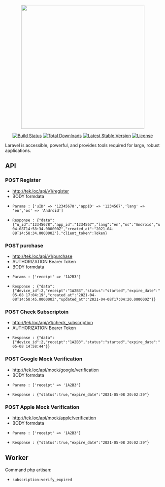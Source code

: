 <p align="center"><a href="https://laravel.com" target="_blank"><img src="https://raw.githubusercontent.com/laravel/art/master/logo-lockup/5%20SVG/2%20CMYK/1%20Full%20Color/laravel-logolockup-cmyk-red.svg" width="400"></a></p>

<p align="center">
<a href="https://travis-ci.org/laravel/framework"><img src="https://travis-ci.org/laravel/framework.svg" alt="Build Status"></a>
<a href="https://packagist.org/packages/laravel/framework"><img src="https://img.shields.io/packagist/dt/laravel/framework" alt="Total Downloads"></a>
<a href="https://packagist.org/packages/laravel/framework"><img src="https://img.shields.io/packagist/v/laravel/framework" alt="Latest Stable Version"></a>
<a href="https://packagist.org/packages/laravel/framework"><img src="https://img.shields.io/packagist/l/laravel/framework" alt="License"></a>
</p>

Laravel is accessible, powerful, and provides tools required for large, robust applications.

## API
### POST Register

- http://tek.loc/api/v1/register
- BODY formdata
-     Params : ['uID' => '12345678','appID' => '1234567','lang' => 'en','os' => 'Android']
-     Response : {"data":{"u_id":"12345678","app_id":"1234567","lang":"en","os":"Android","updated_at":"2021-04-08T14:58:34.000000Z","created_at":"2021-04-08T14:58:34.000000Z"},"client_token":Token}

### POST purchase

- http://tek.loc/api/v1/purchase
- AUTHORIZATION Bearer Token
- BODY formdata
-     Params : ['receipt' => '1A2B3']
-     Response : {"data":{"device_id":2,"receipt":"1A2B3","status":"started","expire_date":"2021-05-08 17:04:19","created_at":"2021-04-08T14:58:45.000000Z","updated_at":"2021-04-08T17:04:20.000000Z"}}

### POST Check Subscriptoin

- http://tek.loc/api/v1/check_subscription
- AUTHORIZATION Bearer Token
-     Response : {"data":{"device_id":2,"receipt":"1A2B3","status":"started","expire_date":"2021-05-08 14:58:44"}}

### POST Google Mock Verification

- http://tek.loc/api/mock/google/verification
- BODY formdata
-     Params : ['receipt' => '1A2B3']
-     Response : {"status":true,"expire_date":"2021-05-08 20:02:29"}

### POST Apple Mock Verification

- http://tek.loc/api/mock/apple/verification
- BODY formdata
-     Params : ['receipt' => '1A2B3']
-     Response : {"status":true,"expire_date":"2021-05-08 20:02:29"}

## Worker
Command php artisan:
-     subscription:verify_expired

